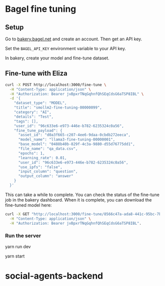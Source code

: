 # Bagel fine tuning

## Setup

Go to [bakery.bagel.net](https://bakery.bagel.net) and create an account. Then get an API key.

Set the `BAGEL_API_KEY` environment variable to your API key.

In bakery, create your model and fine-tune dataset.

## Fine-tune with Eliza

```bash
curl -X POST http://localhost:3000/fine-tune \
  -H "Content-Type: application/json" \
  -H "Authorization: Bearer jvBpxrTNqGqhnfQhSEqCdsG6aTSP8IBL" \
  -d '{
    "dataset_type": "MODEL",
    "title": "smollm2-fine-tuning-00000099",
    "category": "AI",
    "details": "Test",
    "tags": [],
    "user_id": "96c633e6-e973-446e-b782-6235324c0a56",
    "fine_tune_payload": {
      "asset_id": "d0a3f665-c207-4ee6-9daa-0cbdb272eeca",
      "model_name": "llama3-fine-tuning-00000001",
      "base_model": "0488b40b-829f-4c3a-9880-d55d76775dd1",
      "file_name": "qa_data.csv",
      "epochs": 1,
      "learning_rate": 0.01,
      "user_id": "96c633e6-e973-446e-b782-6235324c0a56",
      "use_ipfs": "false",
      "input_column": "question",
      "output_column": "answer"
    }
  }'
```

This can take a while to complete. You can check the status of the fine-tune job in the bakery dashboard. When it is complete, you can download the fine-tuned model here:

```bash
curl -X GET "http://localhost:3000/fine-tune/8566c47a-ada8-441c-95bc-7bb07656c4c1" \
  -H "Content-Type: application/json" \
  -H "Authorization: Bearer jvBpxrTNqGqhnfQhSEqCdsG6aTSP8IBL".
```

### Run the server

yarn run dev 

yarn start
# social-agents-backend
